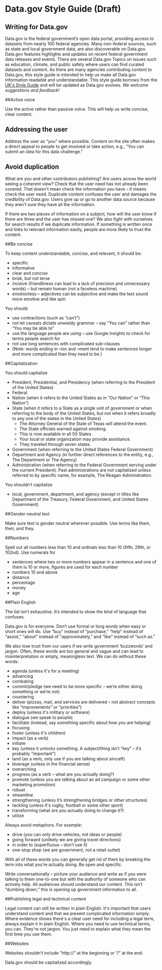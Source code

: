 # Data.gov Style Guide (Draft)

## Writing for Data.gov
Data.gov is the federal government’s open data portal, providing access to datasets from nearly 100 federal agencies. Many non-federal sources, such as state and local government data, are also discoverable on Data.gov. Data.gov features highlights and updates on recent federal government data releases and events. There are several Data.gov Topics on issues such as education, climate, and public safety where users can find curated datasets and content. As there are many agencies contributing content to Data.gov, this style guide is intended to help us make all Data.gov information readable and understandable. This style guide borrows from the [UK's Style Guide](https://www.gov.uk/design-principles/style-guide) and will be updated as Data.gov evolves. *We welcome suggestions and feedback!*


##Active voice

Use the active rather than passive voice. This will help us write concise, clear content.


## Addressing the user

Address the user as “you” where possible. Content on the site often makes a direct appeal to people to get involved or take action, e.g., “You can submit an idea for this data challenge.”


## Avoid duplication
What are you and other contributors publishing? Are users across the world seeing a coherent view? Check that the user need has not already been covered. That doesn’t mean check the information you have – it means check the user need. Duplicate content confuses the user and damages the credibility of Data.gov. Users give up or go to another data source because they aren't sure they have all the information.

If there are two pieces of information on a subject, how will the user know if there are three and the user has missed one? We also fight with ourselves for search results if we duplicate information. If something is written once and links to relevant information easily, people are more likely to trust the content.


##Be concise

To keep content understandable, concise, and relevant, it should be:

* specific
* informative
* clear and concise
* brisk, but not terse
* incisive (friendliness can lead to a lack of precision and unnecessary words) – but remain human (not a faceless machine)
* emotionless – adjectives can be subjective and make the text sound more emotive and like spin

You should:

* use contractions (such as “can’t”)
* not let caveats dictate unwieldy grammar – say “You can” rather than “You may be able to”
* use the language people are using – use Google Insights to check for terms people search for
* not use long sentences with complicated sub-clauses
* (Note: words ending in –ion and –ment tend to make sentences longer and more complicated than they need to be.)


##Capitalization

You should capitalize
 
* President, Presidential, and Presidency (when referring to the President of the United States)
* Federal
* Nation (when it refers to the United States as in “Our Nation” or “This Nation”)
* State (when it refers to a State as a single unit of government or when referring to the body of the United States, but not when it refers broadly to any one of the states in the United States)
    * The Attorney General of the State of Texas will attend the event.
    * The State officials warned against smoking.
    * This is now available in all 50 States.
    * Your local or state organization may provide assistance.
    * They traveled through seven states.
* Government (when referring to the United States Federal Government) 
* Department and Agency (in further direct references to the entity, e.g., The Department or The Agency)
* Administration (when referring to the Federal Government serving under the current President). Past administrations are not capitalized unless referred to by specific name, for example, The Reagan Administration.

You shouldn’t capitalize

* local, government, department, and agency (except in titles like Department of the Treasury, Federal Government, and United States Government)


##Gender-neutral text

Make sure text is gender neutral wherever possible. Use terms like them, their, and they.


##Numbers

Spell out all numbers less than 10 and ordinals less than 10 (fifth, 29th, or 102nd). Use numerals for

* sentences where two or more numbers appear in a sentence and one of them is 10 or more, figures are used for each number
* numbers 10 and above
* distance
* percentage
* money
* age


##Plain English

The list isn’t exhaustive. It’s intended to show the kind of language that confuses.

Data.gov is for everyone. Don’t use formal or long words when easy or short ones will do. Use “buy” instead of “purchase,” “help” instead of “assist,” “about” instead of “approximately,” and “like” instead of “such as.”

We also lose trust from our users if we write government ‘buzzwords’ and jargon. Often, these words are too general and vague and can lead to misinterpretation or empty, meaningless text. We can do without these words:

* agenda (unless it's for a meeting)
* advancing
* combating
* commit/pledge (we need to be more specific – we’re either doing something or we’re not)
* countering
* deliver (pizzas, mail, and services are delivered – not abstract concepts like “improvements” or “priorities”)
* deploy (unless it's military or software)
* dialogue (we speak to people)
* facilitate (instead, say something specific about how you are helping)
* focusing
* foster (unless it's children)
* impact (as a verb)
* initiate
* key (unless it unlocks something. A subject/thing isn’t “key” – it’s probably “important”)
* land (as a verb, only use if you are talking about aircraft)
* leverage (unless in the financial sense)
* overarching
* progress (as a verb – what are you actually doing?)
* promote (unless you are talking about an ad campaign or some other marketing promotion)
* robust
* streamline
* strengthening (unless it’s strengthening bridges or other structures)
* tackling (unless it's rugby, football or some other sport)
* transforming (what are you actually doing to change it?)
* utilize

Always avoid metaphors. For example:

* drive (you can only drive vehicles; not ideas or people)
* going forward (unlikely we are giving travel directions)
* in order to (superfluous – don’t use it)
* one-stop shop (we are government, not a retail outlet)

With all of these words you can generally get rid of them by breaking the term into what you’re actually doing. Be open and specific.

Write conversationally – picture your audience and write as if you were talking to them one-to-one but with the authority of someone who can actively help. All audiences should understand our content. This isn’t “dumbing down;” this is opening up government information to all.


##Publishing legal and technical content

Legal content can still be written in plain English. It's important that users understand content and that we present complicated information simply. Where evidence shows there's a clear user need for including a legal term, always explain it in plain English. Where you need to use technical terms, you can. They're not jargon. You just need to explain what they mean the first time you use them.


##Websites

Websites shouldn’t include “http://” at the beginning or “/” at the end.

Data.gov should be capitalized accordingly.
